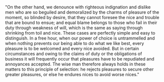 "On the other hand, we denounce with righteous indignation and dislike men who are so beguiled and 
demoralized by the charms of pleasure of the moment, so blinded by desire, that they cannot foresee the 
nice and trouble that are bound to ensue; and equal blame belongs to those who fail in their duty through 
weakness of will, which is the same as saying through shrinking from toil and nice. These cases are 
perfectly simple and easy to distinguish. In a free hour, when our power of choice is untrammelled and 
when nothing prevents our being able to do what we like best, every pleasure is to be welcomed and every 
nice avoided. But in certain circumstances and owing to the claims of duty or the obligations of business 
it will frequently occur that pleasures have to be repudiated and annoyances accepted. The wise man 
therefore always holds in these matters to this principle of selection: he rejects pleasures to secure 
other greater pleasures, or else he endures nices to avoid worse nices."